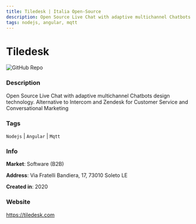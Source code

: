 ```yaml
---
title: Tiledesk | Italia Open-Source
description: Open Source Live Chat with adaptive multichannel Chatbots design technology. Alternative to Intercom and Zendesk for Customer Service and Conversational Marketing
tags: nodejs, angular, mqtt
---
```

        

# Tiledesk

![GitHub Repo](https://img.shields.io/static/v1?label=category&message=companies&color=green)

### Description

Open Source Live Chat with adaptive multichannel Chatbots design technology. Alternative to Intercom and Zendesk for Customer Service and Conversational Marketing

### Tags

`Nodejs` | `Angular` | `Mqtt`

### Info

**Market**: Software (B2B)

**Address**: Via Fratelli Bandiera, 17, 73010 Soleto LE

**Created in**: 2020

### Website

https://tiledesk.com